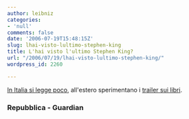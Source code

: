 ```yaml
---
author: leibniz
categories:
- 'null'
comments: false
date: '2006-07-19T15:48:15Z'
slug: lhai-visto-lultimo-stephen-king
title: L'hai visto l'ultimo Stephen King?
url: "/2006/07/19/lhai-visto-lultimo-stephen-king/"
wordpress_id: 2260

---
```

[In Italia si legge poco](http://news.google.it/news/url?sa=t&ct=it/0-0&fp=44be1a8df14025aa&ei=-FO-ROvjN6qKwQHA26CxDQ&url=http%3A//www.repubblica.it/2006/07/sezioni/spettacoli_e_cultura/italiani-leggono-poco/italiani-leggono-poco/italiani-leggono-poco.html&cid=0), all'estero sperimentano i [trailer sui libri](http://books.guardian.co.uk/departments/generalfiction/story/0,,1821225,00.html).

### Repubblica - Guardian
